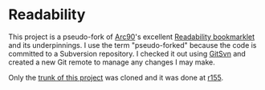 # Readability

This project is a pseudo-fork of [Arc90](http://arc90.com/)'s excellent [Readability bookmarklet](http://lab.arc90.com/experiments/readability/) and its underpinnings. I use the term "pseudo-forked" because the code is committed to a Subversion repository. I checked it out using [GitSvn](http://kernel.org/pub/software/scm/git/docs/git-svn.html) and created a new Git remote to manage any changes I may make.

Only the [trunk of this project](http://code.google.com/p/arc90labs-readability/source/browse/) was cloned and it was done at [r155](http://code.google.com/p/arc90labs-readability/source/list).